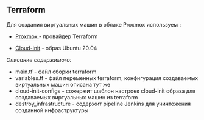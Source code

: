 ## Terraform

Для создания виртуальных машин в облаке Proxmox используем :

- [Proxmox ](https://registry.terraform.io/providers/Telmate/proxmox/latest) - провайдер Terraform

- [Cloud-init](https://cloud-images.ubuntu.com/focal/current/) - образ Ubuntu 20.04

_Описание содержимого:_

- main.tf - файл сборки terraform
- variables.tf - файл переменных terraform, конфигурация создаваемых виртуальных машин описана тут же
- cloud-init-configs - сожержит шаблон настроек cloud-init образа для создаваемых виртуальных машин из terraform
- destroy_infrastructure - содержит pipeline Jenkins для уничтожения созданной инфраструктуры
